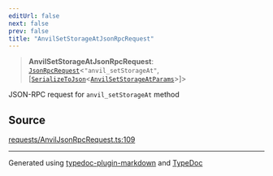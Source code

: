 ```yaml
---
editUrl: false
next: false
prev: false
title: "AnvilSetStorageAtJsonRpcRequest"
---
```


> **AnvilSetStorageAtJsonRpcRequest**: [`JsonRpcRequest`](/reference/tevm/jsonrpc/type-aliases/jsonrpcrequest/)\<`"anvil_setStorageAt"`, [[`SerializeToJson`](/reference/tevm/procedures-types/type-aliases/serializetojson/)\<[`AnvilSetStorageAtParams`](/reference/tevm/actions-types/type-aliases/anvilsetstorageatparams/)\>]\>

JSON-RPC request for `anvil_setStorageAt` method

## Source

[requests/AnvilJsonRpcRequest.ts:109](https://github.com/evmts/tevm-monorepo/blob/main/packages/procedures-types/src/requests/AnvilJsonRpcRequest.ts#L109)

***
Generated using [typedoc-plugin-markdown](https://www.npmjs.com/package/typedoc-plugin-markdown) and [TypeDoc](https://typedoc.org/)
